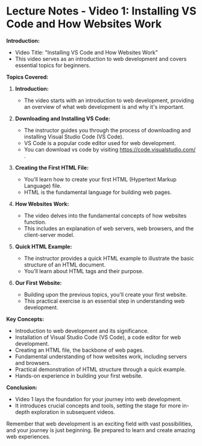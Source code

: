 
# Lecture Notes - Video 1: Installing VS Code and How Websites Work

**Introduction:**
- Video Title: "Installing VS Code and How Websites Work"
- This video serves as an introduction to web development and covers essential topics for beginners.

**Topics Covered:**

1. **Introduction:**
   - The video starts with an introduction to web development, providing an overview of what web development is and why it's important.

2. **Downloading and Installing VS Code:**
   - The instructor guides you through the process of downloading and installing Visual Studio Code (VS Code).
   - VS Code is a popular code editor used for web development.
   - You can download vs code by visiting https://code.visualstudio.com/ .

3. **Creating the First HTML File:**
   - You'll learn how to create your first HTML (Hypertext Markup Language) file.
   - HTML is the fundamental language for building web pages.

4. **How Websites Work:**
   - The video delves into the fundamental concepts of how websites function.
   - This includes an explanation of web servers, web browsers, and the client-server model.

5. **Quick HTML Example:**
   - The instructor provides a quick HTML example to illustrate the basic structure of an HTML document.
   - You'll learn about HTML tags and their purpose.

6. **Our First Website:**
   - Building upon the previous topics, you'll create your first website.
   - This practical exercise is an essential step in understanding web development.

**Key Concepts:**
- Introduction to web development and its significance.
- Installation of Visual Studio Code (VS Code), a code editor for web development.
- Creating an HTML file, the backbone of web pages.
- Fundamental understanding of how websites work, including servers and browsers.
- Practical demonstration of HTML structure through a quick example.
- Hands-on experience in building your first website.

**Conclusion:**
- Video 1 lays the foundation for your journey into web development.
- It introduces crucial concepts and tools, setting the stage for more in-depth exploration in subsequent videos.

Remember that web development is an exciting field with vast possibilities, and your journey is just beginning. Be prepared to learn and create amazing web experiences.

